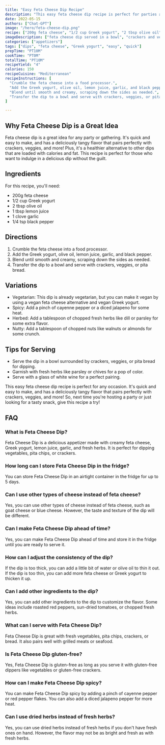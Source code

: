 ```yaml
---
title: "Easy Feta Cheese Dip Recipe"
description: "This easy feta cheese dip recipe is perfect for parties and gatherings. It's quick and easy to make, and has a deliciously tangy flavor that pairs perfectly with crackers, veggies, and more!"
date: 2022-05-15
authors: ["Chat-GPT"]
image: "/hero/feta-cheese-dip.png"
recipe: ["200g feta cheese", "1/2 cup Greek yogurt", "2 tbsp olive oil", "1 tbsp lemon juice", "1 clove garlic", "1/4 tsp black pepper"]
imageDescription: ["feta cheese dip served in a bowl", "crackers and veggies surrounding the bowl", "a spoon dipping into the dip", "a glass of white wine in the background"]
categories: ["appetizers"]
tags: ["dips", "feta cheese", "Greek yogurt", "easy", "quick"]
prepTime: "PT10M"
cookTime: "PT0M"
totalTime: "PT10M"
recipeYield: "4"
calories: 150
recipeCuisine: "Mediterranean"
recipeInstructions: [
  "Crumble the feta cheese into a food processor.",
  "Add the Greek yogurt, olive oil, lemon juice, garlic, and black pepper.",
  "Blend until smooth and creamy, scraping down the sides as needed.",
  "Transfer the dip to a bowl and serve with crackers, veggies, or pita bread."
]

---
```


## Why Feta Cheese Dip is a Great Idea

Feta cheese dip is a great idea for any party or gathering. It's quick and easy to make, and has a deliciously tangy flavor that pairs perfectly with crackers, veggies, and more! Plus, it's a healthier alternative to other dips that are loaded with calories and fat. This recipe is perfect for those who want to indulge in a delicious dip without the guilt.

## Ingredients

For this recipe, you'll need:

- 200g feta cheese
- 1/2 cup Greek yogurt
- 2 tbsp olive oil
- 1 tbsp lemon juice
- 1 clove garlic
- 1/4 tsp black pepper

## Directions

1. Crumble the feta cheese into a food processor.
2. Add the Greek yogurt, olive oil, lemon juice, garlic, and black pepper.
3. Blend until smooth and creamy, scraping down the sides as needed.
4. Transfer the dip to a bowl and serve with crackers, veggies, or pita bread.

## Variations

- Vegetarian: This dip is already vegetarian, but you can make it vegan by using a vegan feta cheese alternative and vegan Greek yogurt.
- Spicy: Add a pinch of cayenne pepper or a diced jalapeno for some heat.
- Herbed: Add a tablespoon of chopped fresh herbs like dill or parsley for some extra flavor.
- Nutty: Add a tablespoon of chopped nuts like walnuts or almonds for some crunch.

## Tips for Serving

- Serve the dip in a bowl surrounded by crackers, veggies, or pita bread for dipping.
- Garnish with fresh herbs like parsley or chives for a pop of color.
- Serve with a glass of white wine for a perfect pairing.

This easy feta cheese dip recipe is perfect for any occasion. It's quick and easy to make, and has a deliciously tangy flavor that pairs perfectly with crackers, veggies, and more! So, next time you're hosting a party or just looking for a tasty snack, give this recipe a try!

## FAQ

### What is Feta Cheese Dip?

Feta Cheese Dip is a delicious appetizer made with creamy feta cheese, Greek yogurt, lemon juice, garlic, and fresh herbs. It is perfect for dipping vegetables, pita chips, or crackers.

### How long can I store Feta Cheese Dip in the fridge?

You can store Feta Cheese Dip in an airtight container in the fridge for up to 5 days.

### Can I use other types of cheese instead of feta cheese?

Yes, you can use other types of cheese instead of feta cheese, such as goat cheese or blue cheese. However, the taste and texture of the dip will be different.

### Can I make Feta Cheese Dip ahead of time?

Yes, you can make Feta Cheese Dip ahead of time and store it in the fridge until you are ready to serve it.

### How can I adjust the consistency of the dip?

If the dip is too thick, you can add a little bit of water or olive oil to thin it out. If the dip is too thin, you can add more feta cheese or Greek yogurt to thicken it up.

### Can I add other ingredients to the dip?

Yes, you can add other ingredients to the dip to customize the flavor. Some ideas include roasted red peppers, sun-dried tomatoes, or chopped fresh herbs.

### What can I serve with Feta Cheese Dip?

Feta Cheese Dip is great with fresh vegetables, pita chips, crackers, or bread. It also pairs well with grilled meats or seafood.

### Is Feta Cheese Dip gluten-free?

Yes, Feta Cheese Dip is gluten-free as long as you serve it with gluten-free dippers like vegetables or gluten-free crackers.

### How can I make Feta Cheese Dip spicy?

You can make Feta Cheese Dip spicy by adding a pinch of cayenne pepper or red pepper flakes. You can also add a diced jalapeno pepper for more heat.

### Can I use dried herbs instead of fresh herbs?

Yes, you can use dried herbs instead of fresh herbs if you don't have fresh ones on hand. However, the flavor may not be as bright and fresh as with fresh herbs.